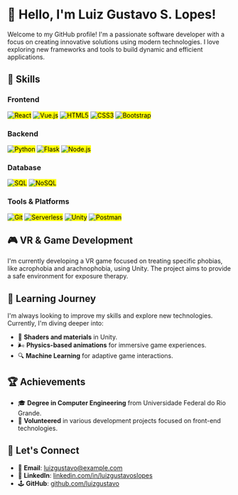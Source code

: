 # 👋 Hello, I'm Luiz Gustavo S. Lopes!

Welcome to my GitHub profile! I'm a passionate software developer with a focus on creating innovative solutions using modern technologies. I love exploring new frameworks and tools to build dynamic and efficient applications.

## 🚀 **Skills**

### **Frontend**
<p align="left">
  <mark><img src="https://img.shields.io/badge/React-20232A?style=for-the-badge&logo=react&logoColor=61DAFB" alt="React"/></mark>
  <mark><img src="https://img.shields.io/badge/Vue.js-35495E?style=for-the-badge&logo=vue.js&logoColor=4FC08D" alt="Vue.js"/></mark>
  <mark><img src="https://img.shields.io/badge/HTML5-E34F26?style=for-the-badge&logo=html5&logoColor=white" alt="HTML5"/></mark>
  <mark><img src="https://img.shields.io/badge/CSS3-1572B6?style=for-the-badge&logo=css3&logoColor=white" alt="CSS3"/></mark>
  <mark><img src="https://img.shields.io/badge/Bootstrap-563D7C?style=for-the-badge&logo=bootstrap&logoColor=white" alt="Bootstrap"/></mark>
</p>

### **Backend**
<p align="left">
  <mark><img src="https://img.shields.io/badge/Python-3776AB?style=for-the-badge&logo=python&logoColor=white" alt="Python"/></mark>
  <mark><img src="https://img.shields.io/badge/Flask-000000?style=for-the-badge&logo=flask&logoColor=white" alt="Flask"/></mark>
  <mark><img src="https://img.shields.io/badge/Node.js-43853D?style=for-the-badge&logo=node.js&logoColor=white" alt="Node.js"/></mark>
</p>

### **Database**
<p align="left">
  <mark><img src="https://img.shields.io/badge/SQL-CC2927?style=for-the-badge&logo=microsoft-sql-server&logoColor=white" alt="SQL"/></mark>
  <mark><img src="https://img.shields.io/badge/NoSQL-4CAF50?style=for-the-badge&logo=mongodb&logoColor=white" alt="NoSQL"/></mark>
</p>

### **Tools & Platforms**
<p align="left">
  <mark><img src="https://img.shields.io/badge/Git-F05032?style=for-the-badge&logo=git&logoColor=white" alt="Git"/></mark>
  <mark><img src="https://img.shields.io/badge/Serverless-FD5750?style=for-the-badge&logo=serverless&logoColor=white" alt="Serverless"/></mark>
  <mark><img src="https://img.shields.io/badge/Unity-100000?style=for-the-badge&logo=unity&logoColor=white" alt="Unity"/></mark>
  <mark><img src="https://img.shields.io/badge/Postman-FF6C37?style=for-the-badge&logo=postman&logoColor=white" alt="Postman"/></mark>
</p>

## 🎮 **VR & Game Development**
I'm currently developing a VR game focused on treating specific phobias, like acrophobia and arachnophobia, using Unity. The project aims to provide a safe environment for exposure therapy.

## 🌱 **Learning Journey**
I'm always looking to improve my skills and explore new technologies. Currently, I'm diving deeper into:
- 🎨 **Shaders and materials** in Unity.
- 🌬️ **Physics-based animations** for immersive game experiences.
- 🔍 **Machine Learning** for adaptive game interactions.


## 🏆 **Achievements**
- 🎓 **Degree in Computer Engineering** from Universidade Federal do Rio Grande.
- 🤝 **Volunteered** in various development projects focused on front-end technologies.

## 💬 **Let's Connect**
- 📧 **Email**: [luizgustavo@example.com](mailto:lglopes1789@gmail.com)
- 💼 **LinkedIn**: [linkedin.com/in/luizgustavoslopes]([https://linkedin.com/in/luizgustavoslopes](https://www.linkedin.com/in/luiz-gustavo-souza-lopes-a591b9239/))
- 🕹️ **GitHub**: [github.com/luizgustavo](https://github.com/luizgustavo)



